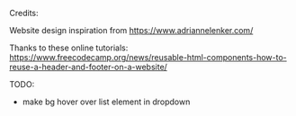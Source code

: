 Credits: 

Website design inspiration from https://www.adriannelenker.com/

Thanks to these online tutorials: 
https://www.freecodecamp.org/news/reusable-html-components-how-to-reuse-a-header-and-footer-on-a-website/

TODO:
- make bg hover over list element in dropdown